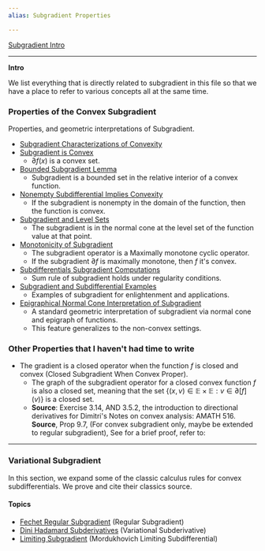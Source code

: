 ```yaml
---
alias: Subgradient Properties

---
```

[Subgradient Intro](Subgradient%20Intro.md)

---
**Intro**

We list everything that is directly related to subgradient in this file so that we have a place to refer to various concepts all at the same time. 

### **Properties of the Convex Subgradient**

Properties, and geometric interpretations of Subgradient. 
* [Subgradient Characterizations of Convexity](../Properties%20of%20Functions/Subgradient%20Characterizations%20of%20Convexity.md)
* [Subgradient is Convex](../CVX%20Analysis/Convex%20Subgradient%20is%20Convex.md)
	* $\partial f(x)$ is a convex set. 
* [Bounded Subgradient Lemma](Bounded%20Subgradient%20Lemma.md)
	* Subgradient is a bounded set in the relative interior of a convex function. 
* [Nonempty Subdifferential Implies Convexity](Nonempty%20Subdifferential%20Implies%20Convexity.md)
	* If the subgradient is nonempty in the domain of the function, then the function is convex. 
* [Subgradient and Level Sets](Subgradient%20and%20Level%20Sets.md)
	* The subgradient is in the normal cone at the level set of the function value at that point. 
* [Monotonicity of Subgradient](Monotonicity%20of%20Subgradient.md)
	* The subgradient operator is a Maximally monotone cyclic operator. 
	* If the subgradient $\partial f$ is maximally monotone, then $f$ it's convex. 
* [Subdifferentials Subgradient Computations](Subdifferentials%20Subgradient%20Computations.md)
	* Sum rule of subgradient holds under regularity conditions. 
* [Subgradient and Subdifferential Examples](Subgradient%20and%20Subdifferential%20Examples.md)
	* Examples of subgradient for enlightenment and applications. 
* [Epigraphical Normal Cone Interpretation of Subgradient](Epigraphical%20Normal%20Cone%20Interpretation%20of%20Subgradient.md)
	* A standard geometric interpretation of subgradient via normal cone and epigraph of functions. 
	* This feature generalizes to the non-convex settings. 

### **Other Properties that I haven't had time to write**

* The gradient is a closed operator when the function $f$ is closed and convex (Closed Subgradient When Convex Proper). 
	* The graph of the subgradient operator for a closed convex function $f$ is also a closed set, meaning that the set $\{(x, v)\in \mathbb E \times \mathbb E: v \in \partial [f](v)\}$ is a closed set. 
	* **Source**: Exercise 3.14, AND 3.5.2, the introduction to directional derivatives for Dimitri's Notes on convex analysis: AMATH 516. **Source**, Prop 9.7, (For convex subgradient only, maybe be extended to regular subgradient), See for a brief proof, refer to: 


---
### **Variational Subgradient**

In this section, we expand some of the classic calculus rules for convex subdifferentials. We prove and cite their classics source. 

#### **Topics**
- [Fechet Regular Subgradient](Fechet%20Regular%20Subgradient.md) (Regular Subgradient)
- [Dini Hadamard Subderivatives](Variational%20Subderivatives.md) (Variational Subderivative)
- [Limiting Subgradient](Limiting%20Subgradient.md) (Mordukhovich Limiting Subdifferential)
